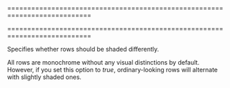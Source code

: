 <!--**
/*-------------------------------------------
    Auto-generated file. Do not modify.
-------------------------------------------

**-->
===========================================================================
<!--merge--><!--/merge-->
===========================================================================

<!--shortDescription-->
Specifies whether rows should be shaded differently.
<!--/shortDescription-->

<!--fullDescription-->
All rows are monochrome without any visual distinctions by default. However, if you set this option to *true*, ordinary-looking rows will alternate with slightly shaded ones.
<!--/fullDescription-->

<!--handmade-->
<!--/handmade-->
